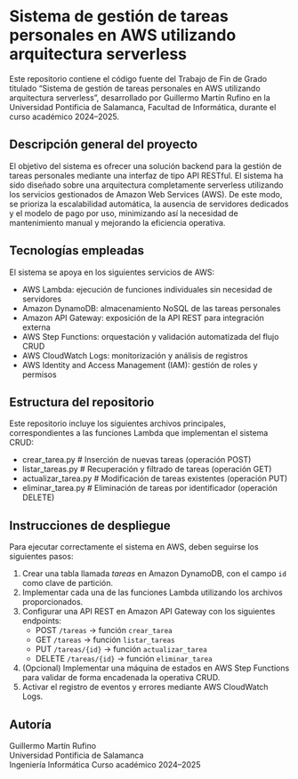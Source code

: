 # Sistema de gestión de tareas personales en AWS utilizando arquitectura serverless

Este repositorio contiene el código fuente del Trabajo de Fin de Grado titulado “Sistema de gestión de tareas personales en AWS utilizando arquitectura serverless”, desarrollado por Guillermo Martín Rufino en la Universidad Pontificia de Salamanca, Facultad de Informática, durante el curso académico 2024–2025.

## Descripción general del proyecto

El objetivo del sistema es ofrecer una solución backend para la gestión de tareas personales mediante una interfaz de tipo API RESTful. El sistema ha sido diseñado sobre una arquitectura completamente serverless utilizando los servicios gestionados de Amazon Web Services (AWS). De este modo, se prioriza la escalabilidad automática, la ausencia de servidores dedicados y el modelo de pago por uso, minimizando así la necesidad de mantenimiento manual y mejorando la eficiencia operativa.

## Tecnologías empleadas

El sistema se apoya en los siguientes servicios de AWS:

- AWS Lambda: ejecución de funciones individuales sin necesidad de servidores
- Amazon DynamoDB: almacenamiento NoSQL de las tareas personales
- Amazon API Gateway: exposición de la API REST para integración externa
- AWS Step Functions: orquestación y validación automatizada del flujo CRUD
- AWS CloudWatch Logs: monitorización y análisis de registros
- AWS Identity and Access Management (IAM): gestión de roles y permisos

## Estructura del repositorio

Este repositorio incluye los siguientes archivos principales, correspondientes a las funciones Lambda que implementan el sistema CRUD:

- crear_tarea.py # Inserción de nuevas tareas (operación POST)
- listar_tareas.py # Recuperación y filtrado de tareas (operación GET)
- actualizar_tarea.py # Modificación de tareas existentes (operación PUT)
- eliminar_tarea.py # Eliminación de tareas por identificador (operación DELETE)

## Instrucciones de despliegue

Para ejecutar correctamente el sistema en AWS, deben seguirse los siguientes pasos:

1. Crear una tabla llamada *tareas* en Amazon DynamoDB, con el campo `id` como clave de partición.
2. Implementar cada una de las funciones Lambda utilizando los archivos proporcionados.
3. Configurar una API REST en Amazon API Gateway con los siguientes endpoints:
   - POST `/tareas` → función `crear_tarea`
   - GET `/tareas` → función `listar_tareas`
   - PUT `/tareas/{id}` → función `actualizar_tarea`
   - DELETE `/tareas/{id}` → función `eliminar_tarea`
4. (Opcional) Implementar una máquina de estados en AWS Step Functions para validar de forma encadenada la operativa CRUD.
5. Activar el registro de eventos y errores mediante AWS CloudWatch Logs.

## Autoría

Guillermo Martín Rufino  
Universidad Pontificia de Salamanca  
Ingeniería Informática 
Curso académico 2024–2025

